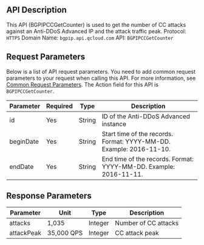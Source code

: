 ## API Description
This API (BGPIPCCGetCounter) is used to get the number of CC attacks against an Anti-DDoS Advanced IP and the attack traffic peak.
Protocol: `HTTPS`
Domain Name: `bgpip.api.qcloud.com`
API: `BGPIPCCGetCounter`

## Request Parameters
Below is a list of API request parameters. You need to add common request parameters to your request when calling this API. For more information, see [Common Request Parameters](https://intl.cloud.tencent.com/document/product/297/7291). The Action field for this API is `BGPIPCCGetCounter`.

| Parameter | Required | Type | Description |
|---------|---------|---------|---------|
| id | Yes | String | ID of the Anti-DDoS Advanced instance |
| beginDate | Yes | String | Start time of the records. Format: YYYY-MM-DD. Example: 2016-11-10. |
| endDate | Yes | String | End time of the records. Format: YYYY-MM-DD. Example: 2016-11-11. |

## Response Parameters

| Parameter | Unit | Type | Description |
|---------|---------|---------|---------|
| attacks | 1,035 | Integer | Number of CC attacks |
| attackPeak | 35,000 QPS | Integer | CC attack peak |

